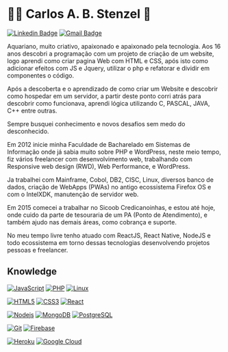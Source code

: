 # :man_technologist: Carlos A. B. Stenzel 👋

[![Linkedin Badge](https://img.shields.io/badge/-LinkedIn-blue?style=flat-square&logo=Linkedin&logoColor=white&link=https://www.linkedin.com/in/carlosstenzel/)](https://www.linkedin.com/in/carlosstenzel/)
[![Gmail Badge](https://img.shields.io/badge/-Gmail-c14438?style=flat-square&logo=Gmail&logoColor=white&link=mailto:carlosstenzel@hotmail.com)](mailto:carlosstenzel@hotmail.com)

Aquariano, muito criativo, apaixonado e apaixonado pela tecnologia. Aos 16 anos descobri a programação com um projeto de criação de um website, logo aprendi como criar pagina Web com HTML e CSS, após isto como adicionar efeitos com JS e Jquery, utilizar o php e refatorar e dividir em componentes o código.

Após a descoberta e o aprendizado de como criar um Website e descobrir como hospedar em um servidor, a partir deste ponto corri atrás para descobrir como funcionava, aprendi lógica utilizando C, PASCAL, JAVA, C++ entre outras.

Sempre busquei conhecimento e novos desafios sem medo do desconhecido.

Em 2012 inicie minha Faculdade de Bacharelado em Sistemas de Informação onde já sabia muito sobre PHP e WordPress, neste meio tempo, fiz vários freelancer com desenvolvimento web, trabalhando com Responsive web design (RWD), Web Performance, e WordPress. 

Ja trabalhei com Mainframe, Cobol, DB2, CISC, Linux, diversos banco de dados, criação de WebApps (PWAs) no antigo ecossistema Firefox OS e com o IntelXDK, manutenção de servidor web.

Em 2015 comecei a trabalhar no Sicoob Credicanoinhas, e estou até hoje, onde cuido da parte de tesouraria de um PA (Ponto de Atendimento), e também ajudo nas demais áreas, como cobrança e suporte.  

No meu tempo livre tenho atuado com ReactJS, React Native, NodeJS e todo ecossistema em torno dessas tecnologias desenvolvendo projetos pessoas e freelancer.

## Knowledge
[![JavaScript](https://img.shields.io/badge/-JavaScript-black?style=flat-square&logo=javascript&link=https://github.com/carlosstenzel/)](https://github.com/carlosstenzel/)
[![PHP](https://img.shields.io/badge/-PHP-1572B6?style=flat-square&logo=php&link=https://github.com/carlosstenzel/)](https://github.com/carlosstenzel/)
[![Linux](https://img.shields.io/badge/-Linux-E34F26?style=flat-square&logo=linux&logoColor=white&link=https://github.com/carlosstenzel/)](https://github.com/carlosstenzel/)

[![HTML5](https://img.shields.io/badge/-HTML5-E34F26?style=flat-square&logo=html5&logoColor=white&link=https://github.com/carlosstenzel/)](https://github.com/carlosstenzel/)
[![CSS3](https://img.shields.io/badge/-CSS3-1572B6?style=flat-square&logo=css3&link=https://github.com/carlosstenzel/)](https://github.com/carlosstenzel/)
[![React](https://img.shields.io/badge/-React-black?style=flat-square&logo=react&link=https://github.com/carlosstenzel/)](https://github.com/carlosstenzel/)

[![Nodejs](https://img.shields.io/badge/-Nodejs-black?style=flat-square&logo=Node.js&link=https://github.com/carlosstenzel/)](https://github.com/carlosstenzel/)
[![MongoDB](https://img.shields.io/badge/-MongoDB-black?style=flat-square&logo=mongodb&link=https://github.com/carlosstenzel/)](https://github.com/carlosstenzel/)
[![PostgreSQL](https://img.shields.io/badge/-PostgreSQL-336791?style=flat-square&logo=postgresql&link=https://github.com/carlosstenzel/)](https://github.com/carlosstenzel/)

[![Git](https://img.shields.io/badge/-Git-black?style=flat-square&logo=git&link=https://github.com/carlosstenzel/)](https://github.com/carlosstenzel/)
[![Firebase](https://img.shields.io/badge/-Firebase-FCA121?style=flat-square&logo=firebase&link=https://github.com/carlosstenzel/)](https://github.com/carlosstenzel/)

[![Heroku](https://img.shields.io/badge/-Heroku-430098?style=flat-square&logo=heroku&link=https://github.com/carlosstenzel/)](https://github.com/carlosstenzel/)
[![Google Cloud](https://img.shields.io/badge/Google%20Cloud-black?style=flat-square&logo=google-cloud&link=https://github.com/carlosstenzel/)](https://github.com/carlosstenzel/)

